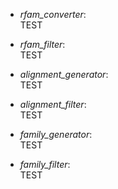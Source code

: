 * *rfam_converter*:<br>
    TEST
* *rfam_filter*:<br>
    TEST

* *alignment_generator*:<br>
    TEST
* *alignment_filter*:<br>
    TEST

* *family_generator*:<br>
    TEST
* *family_filter*:<br>
    TEST
